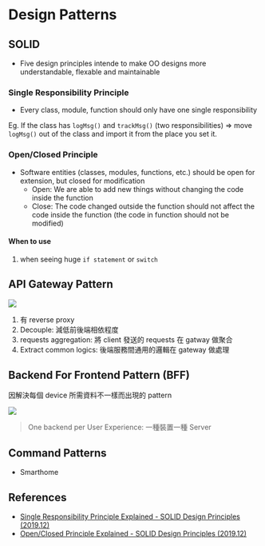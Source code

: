 # Design Patterns

## SOLID

- Five design principles intende to make OO designs more understandable, flexable and maintainable

### Single Responsibility Principle

- Every class, module, function should only have one single responsibility

Eg. If the class has `logMsg()` and `trackMsg()` (two responsibilities) => move `logMsg()` out of the class and import it from the place you set it.

### Open/Closed Principle

- Software entities (classes, modules, functions, etc.) should be open for extension, but closed for modification
  - Open: We are able to add new things without changing the code inside the function
  - Close: The code changed outside the function should not affect the code inside the function (the code in function should not be modified)

#### When to use

1. when seeing huge `if statement` or `switch`

## API Gateway Pattern

![](https://i.imgur.com/APVJF7E.png)

1. 有 reverse proxy
2. Decouple: 減低前後端相依程度
3. requests aggregation: 將 client 發送的 requests 在 gatway 做聚合
4. Extract common logics: 後端服務間通用的邏輯在 gateway 做處理

## Backend For Frontend Pattern (BFF)

因解決每個 device 所需資料不一樣而出現的 pattern

![](https://i.imgur.com/Jk5cpwL.png)

> One backend per User Experience: 一種裝置一種 Server

## Command Patterns

- Smarthome 

## References

- [Single Responsibility Principle Explained - SOLID Design Principles (2019.12)](https://youtu.be/-ptMtJAdj40)
- [Open/Closed Principle Explained - SOLID Design Principles (2019.12)](https://youtu.be/-ptMtJAdj40)
